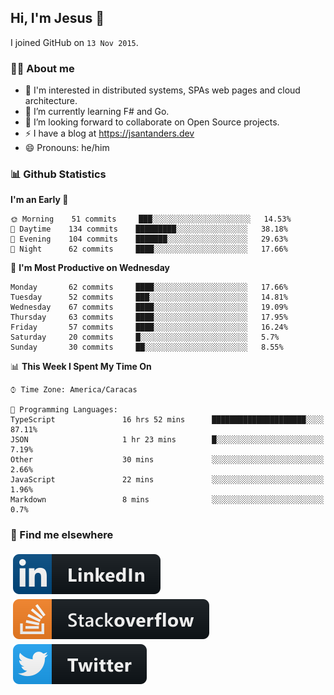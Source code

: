 ## Hi, I'm Jesus 👋

I joined GitHub on `13 Nov 2015`.

<!-- Talking about you -->

### 👨‍💻 About me

- 👦 I'm interested in distributed systems, SPAs web pages and cloud architecture.
- 🌱 I’m currently learning F# and Go.
- 👯 I’m looking forward to collaborate on Open Source projects.
- ⚡️ I have a blog at <https://jsantanders.dev>
- 😄 Pronouns: he/him

### 📊 Github Statistics

<!--START_SECTION:waka-->
**I'm an Early 🐤** 

```text
🌞 Morning    51 commits     ███░░░░░░░░░░░░░░░░░░░░░░   14.53% 
🌆 Daytime    134 commits    █████████░░░░░░░░░░░░░░░░   38.18% 
🌃 Evening    104 commits    ███████░░░░░░░░░░░░░░░░░░   29.63% 
🌙 Night      62 commits     ████░░░░░░░░░░░░░░░░░░░░░   17.66%

```
📅 **I'm Most Productive on Wednesday** 

```text
Monday       62 commits     ████░░░░░░░░░░░░░░░░░░░░░   17.66% 
Tuesday      52 commits     ███░░░░░░░░░░░░░░░░░░░░░░   14.81% 
Wednesday    67 commits     ████░░░░░░░░░░░░░░░░░░░░░   19.09% 
Thursday     63 commits     ████░░░░░░░░░░░░░░░░░░░░░   17.95% 
Friday       57 commits     ████░░░░░░░░░░░░░░░░░░░░░   16.24% 
Saturday     20 commits     █░░░░░░░░░░░░░░░░░░░░░░░░   5.7% 
Sunday       30 commits     ██░░░░░░░░░░░░░░░░░░░░░░░   8.55%

```


📊 **This Week I Spent My Time On** 

```text
⌚︎ Time Zone: America/Caracas

💬 Programming Languages: 
TypeScript               16 hrs 52 mins      █████████████████████░░░░   87.11% 
JSON                     1 hr 23 mins        █░░░░░░░░░░░░░░░░░░░░░░░░   7.19% 
Other                    30 mins             ░░░░░░░░░░░░░░░░░░░░░░░░░   2.66% 
JavaScript               22 mins             ░░░░░░░░░░░░░░░░░░░░░░░░░   1.96% 
Markdown                 8 mins              ░░░░░░░░░░░░░░░░░░░░░░░░░   0.7%

```


<!--END_SECTION:waka-->

### 📢 Find me elsewhere

<p>
  <a target="_blank" href="https://linkedin.com/in/jsantanders">
    <img src="https://github.com/jsantanders/jsantanders/blob/master/img/linkedin.svg" alt="LinkedIn" style="vertical-align:top; margin:4px">
  </a>
  
  <a target="_blank" href="https://stackoverflow.com/users/7318331/jesus-santander">
    <img src="https://github.com/jsantanders/jsantanders/blob/master/img/stackoverflow.svg" alt="StackOverflow" style="vertical-align:top; margin:4px">
  </a>
  
  <a target="_blank" href="http://twitter.com/jsantanders">
    <img src="https://github.com/jsantanders/jsantanders/blob/master/img/twitter.svg" alt="Twitter" style="vertical-align:top; margin:4px">
  </a>
</p>
